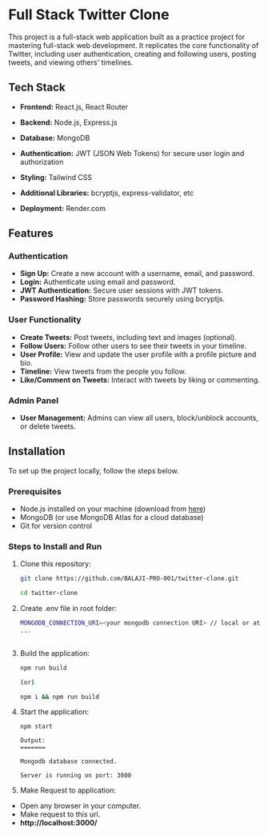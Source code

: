 # Full Stack Twitter Clone

This project is a full-stack web application built as a practice project for mastering full-stack web development. It replicates the core functionality of Twitter, including user authentication, creating and following users, posting tweets, and viewing others' timelines.

## Tech Stack

- **Frontend:** React.js, React Router
- **Backend:** Node.js, Express.js
- **Database:** MongoDB
- **Authentication:** JWT (JSON Web Tokens) for secure user login and authorization

- **Styling:** Tailwind CSS
- **Additional Libraries:** bcryptjs, express-validator, etc
- **Deployment:** Render.com

## Features

### Authentication
- **Sign Up:** Create a new account with a username, email, and password.
- **Login:** Authenticate using email and password.
- **JWT Authentication:** Secure user sessions with JWT tokens.
- **Password Hashing:** Store passwords securely using bcryptjs.


### User Functionality
- **Create Tweets:** Post tweets, including text and images (optional).
- **Follow Users:** Follow other users to see their tweets in your timeline.
- **User Profile:** View and update the user profile with a profile picture and bio.
- **Timeline:** View tweets from the people you follow.
- **Like/Comment on Tweets:** Interact with tweets by liking or commenting.

### Admin Panel
- **User Management:** Admins can view all users, block/unblock accounts, or delete tweets.

## Installation

To set up the project locally, follow the steps below.

### Prerequisites
- Node.js installed on your machine (download from [here](https://nodejs.org/))
- MongoDB (or use MongoDB Atlas for a cloud database)
- Git for version control

### Steps to Install and Run

1. Clone this repository:
   ```bash
   git clone https://github.com/BALAJI-PRO-001/twitter-clone.git

   cd twitter-clone

2. Create .env file in root folder:
   ```bash
   MONGODB_CONNECTION_URI=<your mongodb connection URI> // local or atlas
   ...
 
3. Build the application:
   ```bash
   npm run build

   (or)

   npm i && npm run build

4. Start the application:
   ```base
   npm start

   Output:
   =======

   Mongodb database connected.

   Server is running on port: 3000

5. Make Request to application:
  - Open any browser in your computer.
  - Make request to this url.
  - **http://localhost:3000/**
